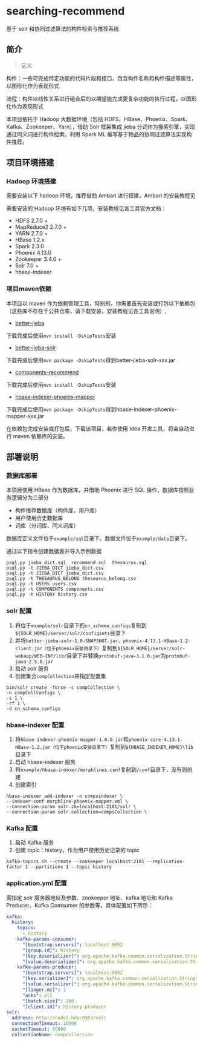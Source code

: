 # searching-recommend

基于 solr 和协同过滤算法的构件检索与推荐系统

## 简介

> 定义

构件：一些可完成特定功能的代码片段和接口，包含构件名称和构件描述等属性，以图形化作为表现形式

流程：构件以线性关系进行组合后的以期望能完成更复杂功能的执行过程，以图形化作为表现形式

本项目依托于 Hadoop 大数据环境（包括 HDFS、HBase、Phoenix、Spark、Kafka、Zookeeper、Yarn），借助 Solr 框架集成 jieba 分词作为搜索引擎，实现通过同义词进行构件检索。利用 Spark ML 编写基于物品的协同过滤算法实现构件推荐。

## 项目环境搭建

### Hadoop 环境搭建

需要安装以下 hadoop 环境，推荐借助 Ambari 进行搭建，Ambari 的安装教程见

[ambari 2.6.x 本地仓库搭建和离线安装]: https://glassywing.github.io/2018/04/01/blog-02/

需要安装的 Hadoop 环境有如下几项，安装教程见各工具官方文档：

* HDFS 2.7.0 +
* MapReduce2 2.7.0 +
* YARN 2.7.0 +
* HBase 1.2.x
* Spark 2.3.0
* Phoenix   4.13.0
* Zookeeper 3.4.0 +
* Solr  7.0 +
* hbase-indexer

### 项目maven依赖

本项目以 maven 作为依赖管理工具，特别的，你需要首先安装或打包以下依赖包（这些库不存在于公共仓库，请下载安装，安装教程见各工具说明）,

* [better-jieba](https://github.com/GlassyWing/better-jieba)

下载完成后使用`mvn install -DskipTests`安装

* [better-jieba-solr](https://github.com/GlassyWing/better-jieba-solr)

下载完成后使用`mvn package -DskipTests`得到better-jieba-solr-xxx.jar

* [components-recommend](https://github.com/GlassyWing/components-recommend)

下载完成后使用`mvn install -DskipTests`安装

* [hbase-indexer-phoenix-mapper](https://github.com/GlassyWing/hbase-indexer-phoenix-mapper)

下载完成后使用`mvn package -DskipTests`得到hbase-indexer-phoenix-mapper-xxx.jar


在依赖包完成安装或打包后，下载该项目，若你使用 Idea 开发工具，将会自动进行 maven 依赖库的安装。

## 部署说明

### 数据库部署

本项目使用 HBase 作为数据库，并借助 Phoenix 进行 SQL 操作，数据库按照业务逻辑分为三部分

* 构件推荐数据库（构件库，用户库）
* 用户使用历史数据库
* 词库（分词库、同义词库）

数据库定义文件位于`example/sql`目录下。数据文件位于`example/data`目录下。

通过以下指令创建数据表并导入示例数据

```shell
psql.py jieba_dict.sql  recommend.sql  thesaurus.sql
psql.py -t JIEBA_DICT jieba_dict.csv
psql.py -t JIEBA_DICT jieba_dict.csv
psql.py -t THESAURUS_BELONG thesaurus_belong.csv
psql.py -t USERS users.csv
psql.py -t COMPONENTS components.csv
psql.py -t HISTORY history.csv
```

### solr 配置

1.  将位于`example/solr`目录下的`cn_schema_configs`复制到`${SOLR_HOME}/server/solr/configsets`目录下
2.  并将`better-jieba-solr-1.0-SNAPSHOT.jar`、`phoenix-4.13.1-HBase-1.2-client.jar（位于phoenix安装目录下）`复制到`${SOLR_HOME}/server/solr-webapp/WEB-INF/lib/`目录下并替换`protobuf-java-3.1.0.jar`为`protobuf-java-2.5.0.jar`
3.  启动 solr 服务
4.  创建集合`compCollection`并指定配置集

```shell
bin/solr create -force -c compCollection \
-n compCollConfigs \
-s 1 \
-rf 1 \
-d cn_schema_configs
```

### hbase-indexer 配置

1.  将`hbase-indexer-phoenix-mapper-1.0.0.jar`和`phoenix-core-4.13.1-HBase-1.2.jar（位于phoenix安装目录下）`复制到`${HBASE_INDEXER_HOME}\lib`目录下
2.  启动 hbase-indexer 服务
3.  将`example/hbase-indexer/morphlines.conf`复制到`/conf`目录下，没有则创建
4.  创建索引

```shell
hbase-indexer add-indexer -n compsindexer \
--indexer-conf morphline-phoenix-mapper.xml \
--connection-param solr.zk=localhost:2181/solr \
--connection-param solr.collection=compsCollection \
```

### Kafka 配置

1.  启动 Kafka 服务
2.  创建 topic：history，作为用户使用历史记录的 topic

```shell
kafka-topics.sh --create --zookeeper localhost:2181 --replication-factor 1 --partitions 1 --topic history
```

### application.yml 配置

需指定 solr 服务器地址及参数、zookeeper 地址、kafka 地址和 Kafka Producer、Kafka Comsumer 的参数等，具体配置如下所示：

```yml
kafka:
  history:
    topics:
      - history
    kafka-params-consumer:
      "[bootstrap.servers]": localhost:9092
      "[group.id]": history
      "[key.deserializer]": org.apache.kafka.common.serialization.StringDeserializer
      "[value.deserializer]": org.apache.kafka.common.serialization.StringDeserializer
    kafka-params-producer:
      "[bootstrap.servers]": localhost:9092
      "[key.serializer]": org.apache.kafka.common.serialization.StringSerializer
      "[value.serializer]": org.apache.kafka.common.serialization.StringSerializer
      "[linger.ms]": 1
      "acks": all
      "[batch.size]": 200
      "[client.id]": history-producer
solr:
  address: http://node2.hdp:8983/solr
  connectionTimeout: 10000
  socketTimeout: 60000
  collectionName: compCollection
```
